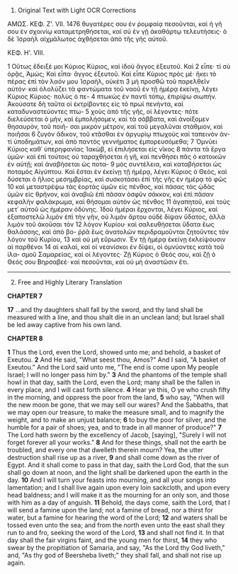 1. Original Text with Light OCR Corrections

ΑΜΩΣ.
ΚΕΦ. Ζ'. VII.
1476
θυγατέρες σου ἐν ῥομφαίᾳ πεσοῦνται, καὶ ἡ γῆ σου ἐν σχοινίῳ
καταμετρηθήσεται, καὶ σὺ ἐν γῇ ἀκαθάρτῳ τελευτήσεις· ὁ δὲ
Ἰσραὴλ αἰχμάλωτος ἀχθήσεται ἀπὸ τῆς γῆς αὐτοῦ.

ΚΕΦ. Η'. VIII.

1   Οὕτως ἔδειξέ μοι Κύριος Κύριος, καὶ ἰδοὺ ἄγγος ἐξευτοῦ. Καὶ
2   εἶπε· τί σὺ ὁρᾷς, Ἀμώς; Καὶ εἶπα· ἄγγος ἐξευτοῦ. Καὶ εἶπε
    Κύριος πρὸς μέ· ἥκει τὸ πέρας ἐπὶ τὸν λαόν μου Ἰσραὴλ, οὐκέτι
3   μὴ προσθῶ τοῦ παρελθεῖν αὐτόν· καὶ ὀλολύζει τὰ φαντώματα
    τοῦ ναοῦ ἐν τῇ ἡμέρᾳ ἐκείνῃ, λέγει Κύριος Κύριος· πολὺς ὁ πε-
4   πτωκὼς ἐν παντὶ τόπῳ, ἐπιρίψω σιωπήν. Ἀκούσατε δὴ ταῦτα
    οἱ ἐκτρίβοντες εἰς τὸ πρωί πενήντα, καὶ καταδυναστεύοντες πτω-
5   χοὺς ἀπὸ τῆς γῆς, οἱ λέγοντες· πότε διελεύσεται ὁ μὴν, καὶ
    ἐμπολήσομεν, καὶ τὰ σάββατα, καὶ ἀνοίξομεν θησαυρὸν, τοῦ ποιῆ-
    σαι μικρὸν μέτρον, καὶ τοῦ μεγαλῦναι στάθμιον, καὶ ποιῆσαι
6   ζυγὸν ἄδικον, τοῦ κτᾶσθαι ἐν ἀργυρίῳ πτωχοὺς καὶ ταπεινὸν ἀν-
    τὶ ὑποδημάτων, καὶ ἀπὸ παντὸς γεννήματος ἐμπορευσόμεθα;
7   Ὀμνύει Κύριος καθ᾽ ὑπερηφανίας Ἰακὼβ, εἰ ἐπιλήσεται εἰς νῖκος
8   πάντα τὰ ἔργα ὑμῶν· καὶ ἐπὶ τούτοις οὐ ταραχθήσεται ἡ γῆ,
    καὶ πενθήσει πᾶς ὁ κατοικῶν ἐν αὐτῇ; καὶ ἀναβήσεται ὡς ποτα-
9   μὸς συντέλεια, καὶ καταβήσεται ὡς ποταμὸς Αἰγύπτου. Καὶ
    ἔσται ἐν ἐκείνῃ τῇ ἡμέρᾳ, λέγει Κύριος ὁ Θεὸς, καὶ δύσεται ὁ
    ἥλιος μεσημβρίας, καὶ συσκοτάσει ἐπὶ τῆς γῆς ἐν ἡμέρᾳ τὸ φῶς
10  καὶ μεταστρέψω τὰς ἑορτὰς ὑμῶν εἰς πένθος, καὶ πάσας τὰς
    ᾠδὰς ὑμῶν εἰς θρῆνον, καὶ ἀναβιῶ ἐπὶ πᾶσαν ὀσφῦν σάκκον, καὶ
    ἐπὶ πᾶσαν κεφαλὴν φαλάκρωμα, καὶ θήσομαι αὐτὸν ὡς πένθος
11  ἀγαπητοῦ, καὶ τοὺς μετ᾽ αὐτοῦ ὡς ἡμέραν ὀδύνης. Ἰδοὺ ἡμέραι
    ἔρχονται, λέγει Κύριος, καὶ ἐξαποστελῶ λιμὸν ἐπὶ τὴν γῆν, οὐ
    λιμὸν ἄρτου οὐδὲ δίψαν ὕδατος, ἀλλὰ λιμὸν τοῦ ἀκοῦσαι τὸν
12  λόγον Κυρίου· καὶ σαλευθήσεται ὕδατα ἕως θαλάσσης, καὶ ἀπὸ βο-
    ῤῥᾶ ἕως ἀνατολῶν περιδραμοῦνται ζητοῦντες τὸν λόγον τοῦ Κυρίου,
13  καὶ οὐ μὴ εὕρωσιν. Ἐν τῇ ἡμέρᾳ ἐκείνῃ ἐκλείψουσιν αἱ παρθένοι
14  αἱ καλαὶ, καὶ οἱ νεανίσκοι ἐν δίψει, οἱ ὀμνύοντες κατὰ τοῦ ἱλα-
    σμοῦ Σαμαρείας, καὶ οἱ λέγοντες· Ζῇ Κύριος ὁ Θεός σου, καὶ ζῇ
    ὁ Θεός σου Βηρσαβεέ· καὶ πεσοῦνται, καὶ οὐ μὴ ἀναστῶσιν ἔτι.

---

2. Free and Highly Literary Translation

**CHAPTER 7**

**17** ...and thy daughters shall fall by the sword, and thy land shall be measured with a line, and thou shalt die in an unclean land; but Israel shall be led away captive from his own land.

**CHAPTER 8**

**1** Thus the Lord, even the Lord, showed unto me; and behold, a basket of Exeutou.
**2** And He said, "What seest thou, Amos?" And I said, "A basket of Exeutou." And the Lord said unto me, "The end is come upon My people Israel; I will no longer pass him by."
**3** And the phantoms of the temple shall howl in that day, saith the Lord, even the Lord; many shall be the fallen in every place, and I will cast forth silence.
**4** Hear ye this, O ye who crush fifty in the morning, and oppress the poor from the land,
**5** who say, "When will the new moon be gone, that we may sell our wares? And the Sabbaths, that we may open our treasure, to make the measure small, and to magnify the weight, and to make an unjust balance;
**6** to buy the poor for silver, and the humble for a pair of shoes; yea, and to trade in all manner of produce?"
**7** The Lord hath sworn by the excellency of Jacob, [saying], "Surely I will not forget forever all your works."
**8** And for these things, shall not the earth be troubled, and every one that dwelleth therein mourn? Yea, the utter destruction shall rise up as a river,
**9** and shall come down as the river of Egypt. And it shall come to pass in that day, saith the Lord God, that the sun shall go down at noon, and the light shall be darkened upon the earth in the day.
**10** And I will turn your feasts into mourning, and all your songs into lamentation; and I shall live again upon every loin sackcloth, and upon every head baldness; and I will make it as the mourning for an only son, and those with him as a day of anguish.
**11** Behold, the days come, saith the Lord, that I will send a famine upon the land; not a famine of bread, nor a thirst for water, but a famine for hearing the word of the Lord;
**12** and waters shall be tossed even unto the sea; and from the north even unto the east shall they run to and fro, seeking the word of the Lord,
**13** and shall not find it. In that day shall the fair virgins faint, and the young men for thirst,
**14** they who swear by the propitiation of Samaria, and say, "As the Lord thy God liveth," and, "As thy god of Beersheba liveth;" they shall fall, and shall not rise up again.